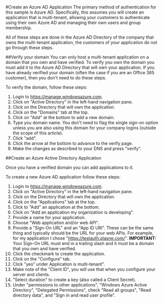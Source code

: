 #Create an Azure AD Application
The primary method of authentication for this sample is Azure AD. Specifically, this assumes you will create an application that is multi-tenant, allowing your customers to authenticate using their own Azure AD and managing their own users and group membership.

All of these steps are done in the Azure AD Directory of the company that owns the multi-tenant application, the customers of your application do not go through these steps.

##Verify your domain
You can only host a multi-tenant application on a domain that you own and have verified. To verify you own the domain you must add it to the Azure AD Directory that will own your application. If you have already verified your domain (often the case if you are an Office 365 customer), then you don't need to do these steps.

To verify the domain, follow these steps:
1. Login to https://manage.windowsazure.com.
2. Click on "Active Directory" in the left-hand navigation pane.
3. Click on the Directory that will own the application.
4. Click on the "Domains" tab at the top.
5. Click on "Add" at the bottom to add a new domain.
6. Type you domain name. You don't need to flag the single sign-on option unless you are also using this domain for your company logins (outside the scope of this article).
7. Click "add".
8. Click the arrow at the bottom to advance to the verify page.
9. Make the changes as described to your DNS and press "verify".

##Create an Azure Active Directory Application

Once you have a verified domain you can add applications to it.

To create a new Azure AD application follow these steps:
1. Login to https://manage.windowsazure.com.
2. Click on "Active Directory" in the left-hand navigation pane.
3. Click on the Directory that will own the application.
4. Click on the "Applications" tab at the top.
5. Click to "Add" an application at the bottom.
6. Click on "Add an application my organization is developing".
7. Provide a name for your application.
8. Choose "Web application and/or web API".
9. Provide a "Sign-On URL" and an "App ID URI". These can be the same thing and typically should be the URL for your web APIs. For example, for my application I chose "https://testauth.plasne.com/". **IMPORTANT:** Your Sign-On URL must end in a trailing slash and it must be a domain that you own and have verified.
10. Click the checkmark to create the application.
11. Click on the "Configure" tab.
12. Click "yes" under Application is multi-tenant".
13. Make note of the "Client ID", you will use that when you configure your server and clients.
14. "Select duration" to create a key (also called a Client Secret).
15. Under "permissions to other applications", "Windows Azure Active Directory", "Delegated Permissions", check "Read all groups", "Read directory data", and "Sign in and read user profile".
